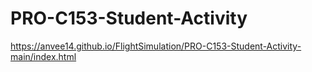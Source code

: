 # PRO-C153-Student-Activity
https://anvee14.github.io/FlightSimulation/PRO-C153-Student-Activity-main/index.html
